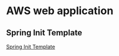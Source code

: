 # AWS web application

## Spring Init Template

[Spring Init Template](https://start.spring.io/#!type=maven-project&language=java&platformVersion=3.1.3&packaging=jar&jvmVersion=17&groupId=se.distansakademin&artifactId=aws-webapp&name=aws-webapp&description=AWS%20web%20application&packageName=se.distansakademin.aws-webapp&dependencies=devtools,docker-compose,web,session,thymeleaf,security,data-mongodb)